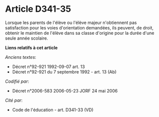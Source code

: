 # Article D341-35

Lorsque les parents de l'élève ou l'élève majeur n'obtiennent pas satisfaction pour les voies d'orientation demandées, ils
peuvent, de droit, obtenir le maintien de l'élève dans sa classe d'origine pour la durée d'une seule année scolaire.

**Liens relatifs à cet article**

_Anciens textes_:

  - Décret n°92-921 1992-09-07 art. 13
  - Décret n°92-921 du 7 septembre 1992 - art. 13 (Ab)

_Codifié par_:

  - Décret n°2006-583 2006-05-23 JORF 24 mai 2006

_Cité par_:

  - Code de l'éducation - art. D341-33 (VD)
